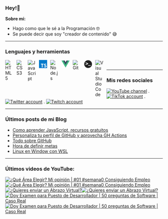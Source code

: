 ### Hey!👋
**Sobre mí:**
- Hago como que le sé a la Programación 🤓 
- Se puede decir que soy "creador de contenido" 😅

---
### Lenguajes y herramientas

<img align="left" alt="HTML5" width="26px" src="https://cdn.jsdelivr.net/gh/devicons/devicon/icons/html5/html5-original.svg" style="padding-right:10px;" />
<img align="left" alt="CSS3" width="26px" src="https://cdn.jsdelivr.net/gh/devicons/devicon/icons/css3/css3-original.svg" style="padding-right:10px;" />
<img align="left" alt="JavaScript" width="26px" src="https://cdn.jsdelivr.net/gh/devicons/devicon/icons/javascript/javascript-original.svg" style="padding-right:10px;" />
<img align="left" alt="Typescript" width="26px" src="https://raw.githubusercontent.com/github/explore/80688e429a7d4ef2fca1e82350fe8e3517d3494d/topics/typescript/typescript.png" style="padding-right:10px;" />
<img align="left" alt="Node.js" width="26px" src="https://cdn.jsdelivr.net/gh/devicons/devicon/icons/nodejs/nodejs-original.svg" style="padding-right:10px;" />
<img align="left" alt="Vue" width="26px" src="https://raw.githubusercontent.com/github/explore/80688e429a7d4ef2fca1e82350fe8e3517d3494d/topics/vue/vue.png" style="padding-right:10px;" />
<img align="left" alt="Git" width="26px" src="https://cdn.jsdelivr.net/gh/devicons/devicon/icons/git/git-original.svg" style="padding-right:10px;" />
<img align="left" alt="Terminal" width="26px" src="https://raw.githubusercontent.com/github/explore/d92924b1d925bb134e308bd29c9de6c302ed3beb/topics/terminal/terminal.png" style="padding-right:10px;" />
<img align="left" alt="Visual Studio Code" width="26px" src="https://cdn.jsdelivr.net/gh/devicons/devicon/icons/vscode/vscode-original.svg" style="padding-right:10px;" />

<br>

---
### Mis redes sociales

[![YouTube channel](https://img.shields.io/youtube/channel/subscribers/UCKMWXwHYoy920OFEN_BM5VQ?style=social)](https://www.youtube.com/@doneberdev)
 . [![TikTok account](https://img.shields.io/endpoint?logo=TikTok&style=social&url=https%3A%2F%2Fdoneber.dev%2Ftiktok-counter%2F)](https://www.tiktok.com/@doneberdev)
 . [![Twitter account](https://img.shields.io/twitter/follow/doneberdev?label=Followers&style=social)](https://twitter.com/doneberdev)
 . [![Twitch account](https://img.shields.io/twitch/status/doneberdev?style=social)](https://twitch.tv/doneberdev)
 
---
### Últimos posts de mi Blog

<!-- BLOG-POST-LIST:START -->
- [Como aprender JavaScript, recursos gratuitos](https://doneber.dev/blog/como-aprender-javascript-recursos-gratuitos/)
- [Personaliza tu perfil de GitHub y aprovecha GH Actions](https://doneber.dev/blog/personaliza-tu-perfil-de-github-y-aprovecha-gh-actions/)
- [Todo sobre GitHub](https://doneber.dev/blog/todo-sobre-github/)
- [Hora de definir metas](https://doneber.dev/blog/hora-de-definir-metas/)
- [Linux en Window con WSL](https://doneber.dev/blog/linux-en-window-con-wsl/)
<!-- BLOG-POST-LIST:END -->
 
---
### Últimos videos de YouTube:

<!-- BEGIN YOUTUBE-CARDS -->
[![¿Qué Área Elegir? Mi opinión |  #01 #semana0 Consiguiendo Empleo](https://ytcards.demolab.com/?id=0hNj-TCoXjM&title=%C2%BFQu%C3%A9+%C3%81rea+Elegir%3F+Mi+opini%C3%B3n+%7C++%2301+%23semana0+Consiguiendo+Empleo&lang=en&timestamp=1676774700&background_color=%230f0f0f&title_color=%23ffffff&stats_color=%23dedede&width=250&duration=638 "¿Qué Área Elegir? Mi opinión |  #01 #semana0 Consiguiendo Empleo")](https://www.youtube.com/watch?v=0hNj-TCoXjM#gh-dark-mode-only)[![¿Qué Área Elegir? Mi opinión |  #01 #semana0 Consiguiendo Empleo](https://ytcards.demolab.com/?id=0hNj-TCoXjM&title=%C2%BFQu%C3%A9+%C3%81rea+Elegir%3F+Mi+opini%C3%B3n+%7C++%2301+%23semana0+Consiguiendo+Empleo&lang=en&timestamp=1676774700&background_color=%23ffffff&title_color=%2324292f&stats_color=%2357606a&width=250&duration=638 "¿Qué Área Elegir? Mi opinión |  #01 #semana0 Consiguiendo Empleo")](https://www.youtube.com/watch?v=0hNj-TCoXjM#gh-light-mode-only)
[![¿Quieres enviar un Abrazo Virtual?](https://ytcards.demolab.com/?id=AiE_Rwp8gBk&title=%C2%BFQuieres+enviar+un+Abrazo+Virtual%3F&lang=en&timestamp=1676413801&background_color=%230f0f0f&title_color=%23ffffff&stats_color=%23dedede&width=250&duration=53 "¿Quieres enviar un Abrazo Virtual?")](https://www.youtube.com/watch?v=AiE_Rwp8gBk#gh-dark-mode-only)[![¿Quieres enviar un Abrazo Virtual?](https://ytcards.demolab.com/?id=AiE_Rwp8gBk&title=%C2%BFQuieres+enviar+un+Abrazo+Virtual%3F&lang=en&timestamp=1676413801&background_color=%23ffffff&title_color=%2324292f&stats_color=%2357606a&width=250&duration=53 "¿Quieres enviar un Abrazo Virtual?")](https://www.youtube.com/watch?v=AiE_Rwp8gBk#gh-light-mode-only)
[![Doy Examen para Puesto de Desarrollador | 50 preguntas de Software | Caso Real](https://ytcards.demolab.com/?id=ycUmY9FQoUo&title=Doy+Examen+para+Puesto+de+Desarrollador+%7C+50+preguntas+de+Software+%7C+Caso+Real&lang=en&timestamp=1676246409&background_color=%230f0f0f&title_color=%23ffffff&stats_color=%23dedede&width=250&duration=1142 "Doy Examen para Puesto de Desarrollador | 50 preguntas de Software | Caso Real")](https://www.youtube.com/watch?v=ycUmY9FQoUo#gh-dark-mode-only)[![Doy Examen para Puesto de Desarrollador | 50 preguntas de Software | Caso Real](https://ytcards.demolab.com/?id=ycUmY9FQoUo&title=Doy+Examen+para+Puesto+de+Desarrollador+%7C+50+preguntas+de+Software+%7C+Caso+Real&lang=en&timestamp=1676246409&background_color=%23ffffff&title_color=%2324292f&stats_color=%2357606a&width=250&duration=1142 "Doy Examen para Puesto de Desarrollador | 50 preguntas de Software | Caso Real")](https://www.youtube.com/watch?v=ycUmY9FQoUo#gh-light-mode-only)
<!-- END YOUTUBE-CARDS -->
